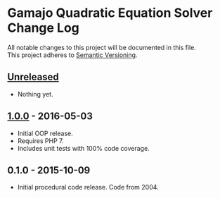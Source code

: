 # Gamajo Quadratic Equation Solver Change Log
All notable changes to this project will be documented in this file.  
This project adheres to [Semantic Versioning](http://semver.org/).

## [Unreleased]
- Nothing yet.

## [1.0.0] - 2016-05-03
- Initial OOP release.
- Requires PHP 7.
- Includes unit tests with 100% code coverage.

## 0.1.0 - 2015-10-09
- Initial procedural code release. Code from 2004.

[Unreleased]: https://github.com/gamajo/quadratic/compare/1.0.0...HEAD
[1.0.0]: https://github.com/gamajo/quadratic/compare/0.1.0...1.0.0
